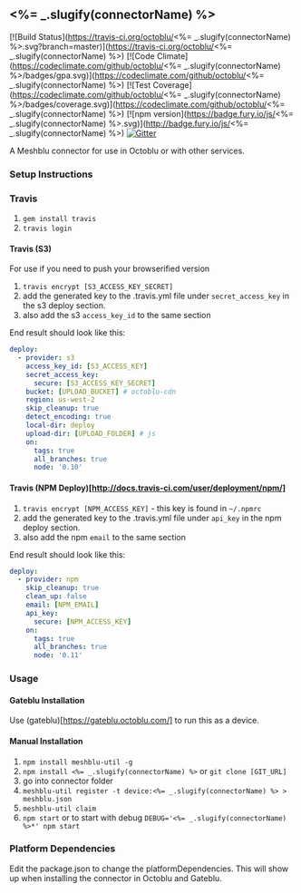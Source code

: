 ## <%= _.slugify(connectorName) %>

[![Build Status](https://travis-ci.org/octoblu/<%= _.slugify(connectorName) %>.svg?branch=master)](https://travis-ci.org/octoblu/<%= _.slugify(connectorName) %>)
[![Code Climate](https://codeclimate.com/github/octoblu/<%= _.slugify(connectorName) %>/badges/gpa.svg)](https://codeclimate.com/github/octoblu/<%= _.slugify(connectorName) %>)
[![Test Coverage](https://codeclimate.com/github/octoblu/<%= _.slugify(connectorName) %>/badges/coverage.svg)](https://codeclimate.com/github/octoblu/<%= _.slugify(connectorName) %>)
[![npm version](https://badge.fury.io/js/<%= _.slugify(connectorName) %>.svg)](http://badge.fury.io/js/<%= _.slugify(connectorName) %>)
[![Gitter](https://badges.gitter.im/octoblu/help.svg)](https://gitter.im/octoblu/help)

A Meshblu connector for use in Octoblu or with other services.

### Setup Instructions

### Travis

1. `gem install travis`
1. `travis login`

#### Travis (S3)

For use if you need to push your browserified version

1. `travis encrypt [S3_ACCESS_KEY_SECRET]`
1. add the generated key to the .travis.yml file under `secret_access_key` in the s3 deploy section.
1. also add the s3 `access_key_id` to the same section

End result should look like this:

```yml
deploy:
  - provider: s3
    access_key_id: [S3_ACCESS_KEY]
    secret_access_key:
      secure: [S3_ACCESS_KEY_SECRET]
    bucket: [UPLOAD_BUCKET] # octoblu-cdn
    region: us-west-2
    skip_cleanup: true
    detect_encoding: true
    local-dir: deploy
    upload-dir: [UPLOAD_FOLDER] # js
    on:
      tags: true
      all_branches: true
      node: '0.10'
```

#### Travis (NPM Deploy)[http://docs.travis-ci.com/user/deployment/npm/]

1. `travis encrypt [NPM_ACCESS_KEY]` - this key is found in `~/.npmrc`
1. add the generated key to the .travis.yml file under `api_key` in the npm deploy section.
1. also add the npm `email` to the same section

End result should look like this:

```yml
deploy:
  - provider: npm
    skip_cleanup: true
    clean_up: false
    email: [NPM_EMAIL]
    api_key:
      secure: [NPM_ACCESS_KEY]
    on:
      tags: true
      all_branches: true
      node: '0.11'
```

### Usage

#### Gateblu Installation

Use (gateblu)[https://gateblu.octoblu.com/] to run this as a device.

#### Manual Installation

1. `npm install meshblu-util -g`
1. `npm install <%= _.slugify(connectorName) %>` or `git clone [GIT_URL]`
1. go into connector folder
1. `meshblu-util register -t device:<%= _.slugify(connectorName) %> > meshblu.json`
1. `meshblu-util claim`
1. `npm start` or to start with debug `DEBUG='<%= _.slugify(connectorName) %>*' npm start`


### Platform Dependencies

Edit the package.json to change the platformDependencies. This will show up when installing the connector in Octoblu and Gateblu.
